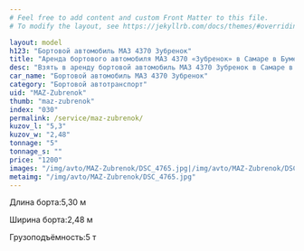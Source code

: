 ```yaml
---
# Feel free to add content and custom Front Matter to this file.
# To modify the layout, see https://jekyllrb.com/docs/themes/#overriding-theme-defaults

layout: model
h123: "Бортовой автомобиль МАЗ 4370 Зубренок"
title: "Аренда бортового автомобиля МАЗ 4370 «Зубренок» в Самаре в Бумеранг-АвтоТранс"
desc: "Взять в аренду бортовой автомобиль МАЗ 4370 Зубренок в Самаре в Бумеранг-АвтоТранс"
car_name: "Бортовой автомобиль МАЗ 4370 Зубренок"
category: "Бортовой автотранспорт"
uid: "MAZ-Zubrenok"
thumb: "maz-zubrenok"
index: "030"
permalink: /service/maz-zubrenok/
kuzov_l: "5,3"
kuzov_w: "2,48"
tonnage: "5"
tonnage_s: ""
price: "1200"
images: "/img/avto/MAZ-Zubrenok/DSC_4765.jpg|/img/avto/MAZ-Zubrenok/DSC_4767.jpg"
metaimg: "/img/avto/MAZ-Zubrenok/DSC_4765.jpg"
---
```


<p><span>Длина борта:</span><span>5,30 м</span></p>

<p><span>Ширина борта:</span><span>2,48 м</span></p>

<p><span>Грузоподъёмность:</span><span>5 т</span></p>
